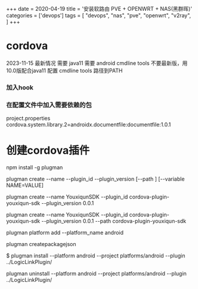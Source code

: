 +++
date = 2020-04-19
title = '安装软路由 PVE + OPENWRT + NAS(黑群晖)'
categories = ['devops']
tags = [
    "devops",
    "nas",
    "pve",
    "openwrt",
    "v2ray",
]
+++


# cordova 

2023-11-15 最新情况
需要 java11
需要 android cmdline tools 不要最新版，用10.0版配合java11
配置 cmdline tools 路径到PATH

### 加入hook
<hook type="before_emulate" src="scripts/before_emulate.sh" />

### 在配置文件中加入需要依赖的包
project.properties
cordova.system.library.2=androidx.documentfile:documentfile:1.0.1

# 创建cordova插件

npm install -g plugman

plugman create --name <pluginName> --plugin_id <pluginID> --plugin_version <version> [--path <directory>] [--variable NAME=VALUE]

plugman create --name YouxiqunSDK --plugin_id cordova-plugin-youxiqun-sdk --plugin_version 0.0.1

plugman create --name YouxiqunSDK --plugin_id cordova-plugin-youxiqun-sdk --plugin_version 0.0.1 --path cordova-plugin-youxiqun-sdk

plugman platform add --platform_name android

plugman createpackagejson <directory>

$ plugman install --platform android --project platforms/android --plugin ../LogicLinkPlugin/

plugman uninstall --platform android --project platforms/android --plugin ../LogicLinkPlugin/